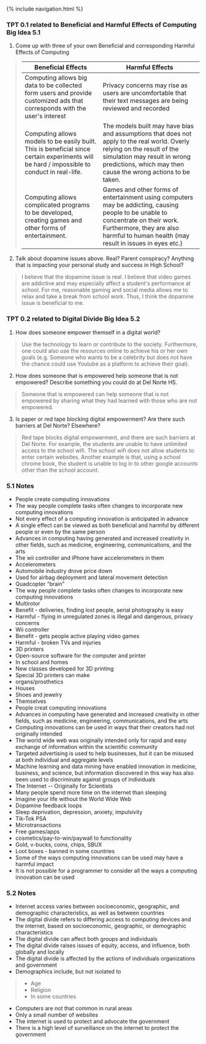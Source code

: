{% include navigation.html %}

### TPT 0.1 related to Beneficial and Harmful Effects of Computing Big Idea 5.1

1. Come up with three of your own Beneficial and corresponding Harmful Effects of Computing

> | Beneficial Effects | Harmful Effects |
> | --- | --- |
> | Computing allows big data to be collected form users and provide customized ads that corresponds with the user's interest | Privacy concerns may rise as users are uncomfortable that their text messages are being reviewed and recorded |
> | Computing allows models to be easily built. This is beneficial since certain experiments will be hard / impossible to conduct in real-life. | The models built may have bias and assumptions that does not apply to the real world. Overly relying on the result of the simulation may result in wrong predictions, which may then cause the wrong actions to be taken. |
> | Computing allows complicated programs to be developed, creating games and other forms of entertainment. | Games and other forms of entertainment using computers may be addicting, causing people to be unable to concentrate on their work. Furthermore, they are also harmful to human health (may result in issues in eyes etc.) |

2. Talk about dopamine issues above. Real? Parent conspiracy? Anything that is impacting your personal study and success in High School?
> I believe that the dopamine issue is real. I believe that video games are addictive and may especially affect a student's performance at school. For me, reasonable gaming and social media allows me to relax and take a break from school work. Thus, I think the dopamine issue is beneficial to me.


### TPT 0.2 related to Digital Divide Big Idea 5.2

1. How does someone empower themself in a digital world?
> Use the technology to learn or contribute to the society. Furthermore, one could also use the resources online to achieve his or her own goals (e.g. Someone who wants to be a celebrity but does not have the chance could use Youtube as a platform to achieve their goal).


2. How does someone that is empowered help someone that is not empowered? Describe something you could do at Del Norte HS.
> Someone that is empowered can help someone that is not empowered by sharing what they had learned with those who are not empowered.

3. Is paper or red tape blocking digital empowerment? Are there such barriers at Del Norte? Elsewhere?
> Red tape blocks digital empowerment, and there are such barriers at Del Norte. For example, the students are unable to have unlimited access to the school wifi. The school wifi does not allow students to enter certain websites. Another example is that, using a school chrome book, the student is unable to log in to other google accounts other than the school account. 


### 5.1 Notes

- People create computing innovations
- The way people complete tasks often changes to incorporate new computing innovations
- Not every effect of a computing innovation is anticipated in advance
- A single effect can be viewed as both beneficial and harmful by different people or even by the same person
- Advances in computing having generated and increased creativity in other fields, such as medicine, engineering, communications, and the arts
- The wii controller and iPhone have accelerometers in them
- Accelerometers
- Automobile industry drove price down
- Used for airbag deployment and lateral movement detection
- Quadcopter “brain”
- The way people complete tasks often changes to incorporate new computing innovations
- Multirotor
- Benefit - deliveries, finding lost people, aerial photography is easy
- Harmful - flying in unregulated zones is illegal and dangerous, privacy concerns
- Wii controller
- Benefit - gets people active playing video games
- Harmful - broken TVs and injuries
- 3D printers
- Open-source software for the computer and printer
- In school and homes
- New classes developed for 3D printing
- Special 3D printers can make
- organs/prosthetics
- Houses
- Shoes and jewelry
- Themselves
- People creat computing innovations
- Advances in computing have generated and increased creativity in other fields, such as medicine, engineering, communications, and the arts
- Computing innovations can be used in ways that their creators had not originally intended
- The world wide web was originally intended only for rapid and easy exchange of information within the scientific community
- Targeted advertising is used to help businesses, but it can be misused at both individual and aggregate levels
- Machine learning and data mining have enabled innovation in medicine, business, and science, but information discovered in this way has also been used to discriminate against groups of individuals
- The Internet -- Originally for Scientists
- Many people spend more time on the internet than sleeping
- Imagine your life without the World Wide Web
- Dopamine feedback loops
- Sleep deprivation, depression, anxiety, impulsivity
- Tik-Tok PSA
- Microtransactions
- Free games/apps
- cosmetics/pay-to-win/paywall to functionality
- Gold, v-bucks, coins, chips, SBUX
- Loot boxes - banned in some countries
- Some of the ways computing innovations can be used may have a harmful impact
- It is not possible for a programmer to consider all the ways a computing innovation can be used


### 5.2 Notes
- Internet access varies between socioeconomic, geographic, and demographic characteristics, as well as between countries
- The digital divide refers to differing access to computing devices and the internet, based on socioeconomic, geographic, or demographic characteristics
- The digital divide can affect both groups and individuals
- The digital divide raises issues of equity, access, and influence, both globally and locally
- The digital divide is affected by the actions of individuals organizations and government
- Demographics include, but not isolated to
> - Age
> - Religion
> - In some countries
- Computers are not that common in rural areas
- Only a small number of websites
- The internet is used to protect and advocate the government
- There is a high level of surveillance on the internet to protect the government
